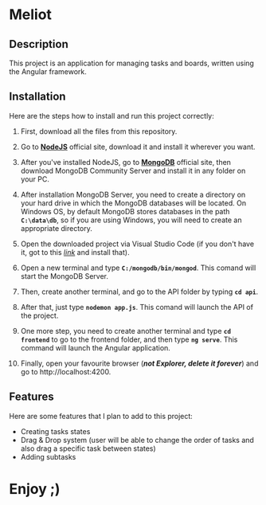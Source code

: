 # Meliot

## Description

This project is an application for managing tasks and boards, written using the Angular framework.

## Installation

Here are the steps how to install and run this project correctly:

1. First, download all the files from this repository.

2. Go to [**NodeJS**](https://nodejs.org/en) official site, download it and install it wherever you want.

3. After you've installed NodeJS, go to [**MongoDB**](https://www.mongodb.com/try/download/community) official site, then download MongoDB Community Server and install it in any folder on your PC.

4. After installation MongoDB Server, you need to create a directory on your hard drive in which the MongoDB databases will be located. On Windows OS, by default MongoDB stores databases in the path **`C:\data\db`**, so if you are using Windows, you will need to create an appropriate directory.

5. Open the downloaded project via Visual Studio Code (if you don't have it, got to this [*link*](https://code.visualstudio.com/) and install that).

6. Open a new terminal and type **`C:/mongodb/bin/mongod`**. This comand will start the MongoDB Server.

7. Then, create another terminal, and go to the API folder by typing **`cd api`**.

8. After that, just type **`nodemon app.js`**. This comand will launch the API of the project.

9. One more step, you need to create another terminal and type **`cd frontend`** to go to the frontend folder, and then type **`ng serve`**. This command will launch the Angular application.

10. Finally, open your favourite browser (***not Explorer, delete it forever***) and go to http://localhost:4200.

## Features

Here are some features that I plan to add to this project:

- Creating tasks states
- Drag & Drop system (user will be able to change the order of tasks and also drag a specific task between states)
- Adding subtasks

# Enjoy ;)